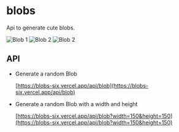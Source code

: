 # blobs
Api to generate cute blobs.

![Blob 1](https://blobs-six.vercel.app/api/blob?width=200&height=200)
![Blob 2](https://blobs-six.vercel.app/api/blob?version=v1&d=MTYxNjg3MTgzMTY2NjM3MA==%7C100%7C100%7C200%7C200%7C133.49-100,100-136.32,62.56-100,100-61.81%7C100-100-13%7C299,75%25,75%25-299,75%25,2%25-299,75%25,98%25)
![Blob 2](https://blobs-six.vercel.app/api/blob?version=v1&d=MTYxNjg3MTg3MTg5ODcyMw==%7C100%7C100%7C200%7C200%7C150.86-100,100-146.78,51.01-100,100-53.23%7C100-100-24%7C149,81%25,84%25-149,81%25,2%25-149,81%25,98%25)

## API
 
- Generate a random Blob
  
    [https://blobs-six.vercel.app/api/blob](https://blobs-six.vercel.app/api/blob)

- Generate a random Blob with a width and height

    [https://blobs-six.vercel.app/api/blob?width=150&height=150](https://blobs-six.vercel.app/api/blob?width=150&height=150)

